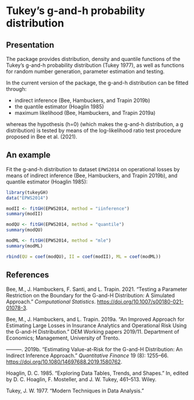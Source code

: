 
<!-- README.md is generated from README.Rmd. Please edit that file -->

# Tukey’s g-and-h probability distribution

## Presentation

The package provides distribution, density and quantile functions of the
Tukey’s g-and-h probability distribution (Tukey 1977), as well as
functions for random number generation, parameter estimation and
testing.

In the current version of the package, the g-and-h distribution can be
fitted through:

  - indirect inference (Bee, Hambuckers, and Trapin 2019b)
  - the quantile estimator (Hoaglin 1985)
  - maximum likelihood (Bee, Hambuckers, and Trapin 2019a)

whereas the hypothesis \(h=0\) (which makes the g-and-h distribution, a
g distribution) is tested by means of the log-likelihood ratio test
procedure proposed in Bee et al. (2021).

## An example

Fit the g-and-h distribution to dataset `EPWS2014` on operational losses
by means of indirect inference (Bee, Hambuckers, and Trapin 2019b), and
quantile estimator (Hoaglin 1985):

``` r
library(tukeyGH)
data("EPWS2014")

modII <- fitGH(EPWS2014, method = "iinference")
summary(modII)

modQU <- fitGH(EPWS2014, method = "quantile")
summary(modQU)

modML <- fitGH(EPWS2014, method = "mle")
summary(modML)

rbind(QU = coef(modQU), II = coef(modII), ML = coef(modML))
```

## References

<div id="refs" class="references">

<div id="ref-bee2021b">

Bee, M., J. Hambuckers, F. Santi, and L. Trapin. 2021. “Testing a
Parameter Restriction on the Boundary for the G-and-H Distribution: A
Simulated Approach.” *Computational Statistics*.
<https://doi.org/10.1007/s00180-021-01078-3>.

</div>

<div id="ref-bee2019b">

Bee, M., J. Hambuckers, and L. Trapin. 2019a. “An Improved Approach for
Estimating Large Losses in Insurance Analytics and Operational Risk
Using the G-and-H Distribution.” DEM Working papers 2019/11. Department
of Economics; Management, University of Trento.

</div>

<div id="ref-bee2019a">

———. 2019b. “Estimating Value-at-Risk for the G-and-H Distribution: An
Indirect Inference Approach.” *Quantitative Finance* 19 (8): 1255–66.
<https://doi.org/10.1080/14697688.2019.1580762>.

</div>

<div id="ref-hoaglin1985">

Hoaglin, D. C. 1985. “Exploring Data Tables, Trends, and Shapes.” In,
edited by D. C. Hoaglin, F. Mosteller, and J. W. Tukey, 461–513. Wiley.

</div>

<div id="ref-tukey1977">

Tukey, J. W. 1977. “Modern Techniques in Data Analysis.”

</div>

</div>
